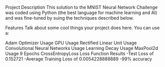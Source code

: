 Project Description
This solution to the MNIST Neural Network Challenge was coded using Python (the best language for machine learning and AI) and was fine-tuned by suing the techniques described below.

Features
Talk about some cool things your project does here. You can use a:

Adam Optimizer Usage
GPU Usage
Rectified Linear Unit Usage
Convolutional Neural Networks Usage
Learning Decay Usage
MaxPool2d Usage
9 Epochs
CrossEntropyLoss Loss Function
Results
-Test Loss of 0.152721 -Average Training Loss of 0.0054228888889 -99% accuracy

